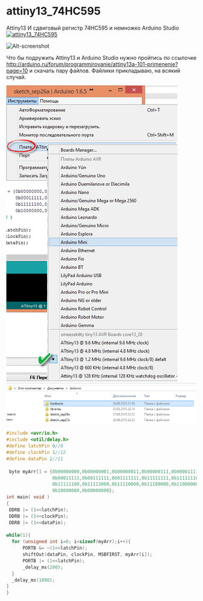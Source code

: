 # attiny13_74HC595
Attiny13 И сдвиговый регистр 74HC595 и немножко Arduino Studio
[![attiny13_74HC595](http://img.youtube.com/vi/aXcXXDBGOWQ/0.jpg)](https://www.youtube.com/watch?v=aXcXXDBGOWQ)

![Alt-screenshot](http://getchip.net/wp-content/uploads/012-ATTiny13-pinout.png "Screenshot")

Что бы подружить Attiny13 и Arduino Studio нужно пройтись по ссылочке http://arduino.ru/forum/programmirovanie/attiny13a-101-primenenie?page=10 и скачать пару файлов. Файлики прикладываю, на всякий случай.


![Alt-screenshot](https://github.com/andreevich/attiny13_74HC595/blob/master/2015-10-24_17-47-42.png "Screenshot")
![Alt-screenshot](https://github.com/andreevich/attiny13_74HC595/blob/master/2015-10-24_17-43-25.png "Screenshot")

```C
#include <avr/io.h>
#include <util/delay.h>
#define latchPin 0//8
#define clockPin 1//12
#define dataPin 2//11

 byte myArr[] = {0b00000000,0b00000001,0b00000011,0b00000111,0b00001111,
                 0b00011111,0b00111111,0b01111111,0b11111111,0b11111110,
                 0b11111100,0b11111000,0b11110000,0b11100000,0b11000000,
                 0b10000000,0b00000000};
int main( void )
{
 DDRB |= (1<<latchPin);
 DDRB |= (1<<clockPin);
 DDRB |= (1<<dataPin);

while(1){  
  for (unsigned int i=0; i<sizeof(myArr);i++){
      PORTB &= ~(1<<latchPin);
      shiftOut(dataPin, clockPin, MSBFIRST, myArr[i]);
      PORTB |= (1<<latchPin); 
      _delay_ms(200);
  }
  _delay_ms(1000);
}
}
```
